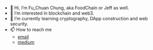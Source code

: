 - 👋 Hi, I’m Fu_Chuan Chung, aka FoodChain or Jeff as well.
- 👀 I’m interested in blockchain and web3.
- 🌱 I’m currently learning cryptography, DApp construction and web security.
- 📫 How to reach me
  - [email](B08613041@ntu.edu.tw)
  - [medium](https://medium.com/@food-chain)
